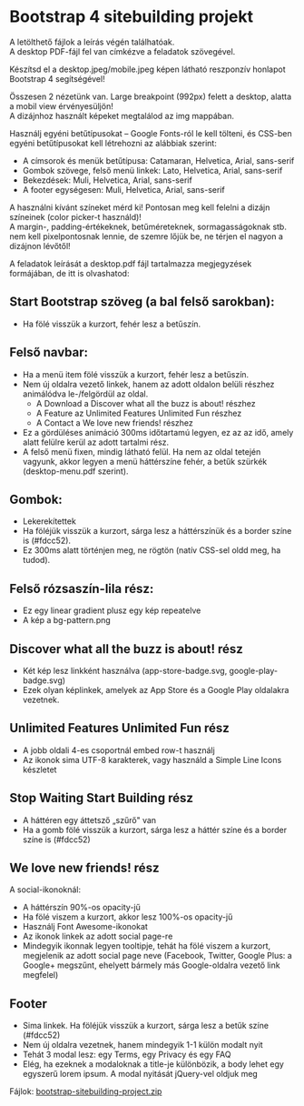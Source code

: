# Bootstrap 4 sitebuilding projekt

A letölthető fájlok a leírás végén találhatóak.   
A desktop PDF-fájl fel van címkézve a feladatok szövegével.

Készítsd el a desktop.jpeg/mobile.jpeg képen látható reszponzív honlapot Bootstrap 4 segítségével!   

Összesen 2 nézetünk van. Large breakpoint (992px) felett a desktop, alatta a mobil view érvényesüljön!    
A dizájnhoz használt képeket megtalálod az img mappában.   

Használj egyéni betűtípusokat – Google Fonts-ról le kell tölteni, és CSS-ben egyéni betűtípusokat kell létrehozni az alábbiak szerint:

- A címsorok és menük betűtípusa: Catamaran, Helvetica, Arial, sans-serif
- Gombok szövege, felső menü linkek: Lato, Helvetica, Arial, sans-serif
- Bekezdések: Muli, Helvetica, Arial, sans-serif
- A footer egységesen: Muli, Helvetica, Arial, sans-serif

A használni kívánt színeket mérd ki! Pontosan meg kell felelni a dizájn színeinek (color picker-t használd)!   
A margin-, padding-értékeknek, betűméreteknek, sormagasságoknak stb. nem kell pixelpontosnak lennie, de szemre lőjük be, ne térjen el nagyon a dizájnon lévőtől! 

A feladatok leírását a desktop.pdf fájl tartalmazza megjegyzések formájában, de itt is olvashatod:

## Start Bootstrap szöveg (a bal felső sarokban): 

- Ha fölé visszük a kurzort, fehér lesz a betűszín.

## Felső navbar:

- Ha a menü item fölé visszük a kurzort, fehér lesz a betűszín.
- Nem új oldalra vezető linkek, hanem az adott oldalon belüli részhez animálódva le-/felgördül az oldal.
   - A Download a Discover what all the buzz is about! részhez
   - A Feature az Unlimited Features Unlimited Fun részhez
   - A Contact a We love new friends! részhez
- Ez a gördüléses animáció 300ms időtartamú legyen, ez az az idő, amely alatt felülre kerül az adott tartalmi rész.
- A felső menü fixen, mindig látható felül. Ha nem az oldal tetején vagyunk, akkor legyen a menü háttérszíne fehér, a betűk szürkék (desktop-menu.pdf szerint).

## Gombok:

- Lekerekítettek
- Ha föléjük visszük a kurzort, sárga lesz a háttérszínük és a border színe is (#fdcc52). 
- Ez 300ms alatt történjen meg, ne rögtön (natív CSS-sel oldd meg, ha tudod).

## Felső rózsaszín-lila rész:

- Ez egy linear gradient plusz egy kép repeatelve
- A kép a bg-pattern.png

## Discover what all the buzz is about! rész

- Két kép lesz linkként használva (app-store-badge.svg, google-play-badge.svg)
- Ezek olyan képlinkek, amelyek az App Store és a Google Play oldalakra vezetnek.

## Unlimited Features Unlimited Fun rész

- A jobb oldali 4-es csoportnál embed row-t használj
- Az ikonok sima UTF-8 karakterek, vagy használd a Simple Line Icons készletet

## Stop Waiting Start Building rész

- A háttéren egy áttetsző „szűrő" van
- Ha a gomb fölé visszük a kurzort, sárga lesz a háttér színe és a border színe is (#fdcc52)

## We love new friends! rész

A social-ikonoknál:

- A háttérszín 90%-os opacity-jű
- Ha fölé viszem a kurzort, akkor lesz 100%-os opacity-jű
- Használj Font Awesome-ikonokat
- Az ikonok linkek az adott social page-re
- Mindegyik ikonnak legyen tooltipje, tehát ha fölé viszem a kurzort, megjelenik az adott social page neve (Facebook, Twitter, Google Plus: a Google+ megszűnt, ehelyett bármely más Google-oldalra vezető link megfelel)

## Footer

- Sima linkek. Ha föléjük visszük a kurzort, sárga lesz a betűk színe (#fdcc52)
- Nem új oldalra vezetnek, hanem mindegyik 1-1 külön modalt nyit
- Tehát 3 modal lesz: egy Terms, egy Privacy és egy FAQ
- Elég, ha ezeknek a modaloknak a title-je különbözik, a body lehet egy egyszerű lorem ipsum. A modal nyitását jQuery-vel oldjuk meg    

Fájlok: [bootstrap-sitebuilding-project.zip](https://s3.amazonaws.com/thinkific/file_uploads/219412/attachments/8a4/22d/733/bootstrap-sitebuilding-project.zip)
